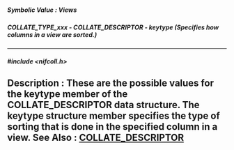 ##### Symbolic Value : Views
##### COLLATE_TYPE_xxx - COLLATE_DESCRIPTOR - keytype (Specifies how columns in a view are sorted.)
---
##### #include <nifcoll.h>
**Description :**
These are the possible values for the  keytype member of the COLLATE_DESCRIPTOR 
data structure.  The keytype structure member specifies the type of sorting 
that is done in the specified column in a view.
**See Also :**
[COLLATE_DESCRIPTOR](D:/md_files/COLLATE_DESCRIPTOR.md)
---
